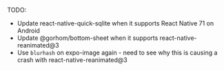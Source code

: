 TODO:
- Update react-native-quick-sqlite when it supports React Native 71 on Android
- Update @gorhom/bottom-sheet when it supports react-native-reanimated@3
- Use `blurhash` on expo-image again - need to see why this is causing a crash with react-native-reanimated@3